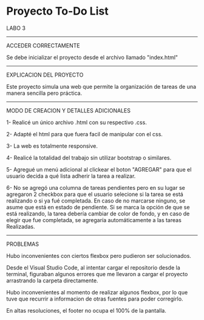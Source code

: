 # Proyecto To-Do List

LABO 3

------------------------------------------------

ACCEDER CORRECTAMENTE

Se debe inicializar el proyecto desde el archivo llamado "index.html"

------------------------------------------------

EXPLICACION DEL PROYECTO

Este proyecto simula una web que permite la organización de tareas de una manera
sencilla pero práctica.

------------------------------------------------

MODO DE CREACION Y DETALLES ADICIONALES

1- Realicé un único archivo .html con su respectivo .css.

2- Adapté el html para que fuera facil de manipular con el css.

3- La web es totalmente responsive.

4- Realicé la totalidad del trabajo sin utilizar bootstrap o similares.

5- Agregué un menú adicional al clickear el boton "AGREGAR" para que el usuario
   decida a qué lista adherir la tarea a realizar.

6- No se agregó una columna de tareas pendientes pero en su lugar se agregaron 
   2 checkbox para que el usuario selecione si la tarea se está realizando o si
   ya fué completada. En caso de no marcarse ninguno, se asume que está en estado
   de pendiente. Si se marca la opción de que se está realizando, la tarea debería 
   cambiar de color de fondo, y en caso de elegir que fue completada, se agregaría 
   automáticamente a las tareas Realizadas.

-------------------------------------------------

PROBLEMAS

  Hubo inconvenientes con ciertos flexbox pero pudieron ser solucionados. 
  
  Desde el Visual Studio Code, al intentar cargar el repositorio desde la terminal, figuraban algunos errores que me llevaron a
  cargar el proyecto arrastrando la carpeta directamente.
  
  Hubo inconvenientes al momento de realizar algunos flexbox, por lo que tuve que recurrir a informacion de otras fuentes para poder corregirlo.

  En altas resoluciones, el footer no ocupa el 100% de la pantalla.
